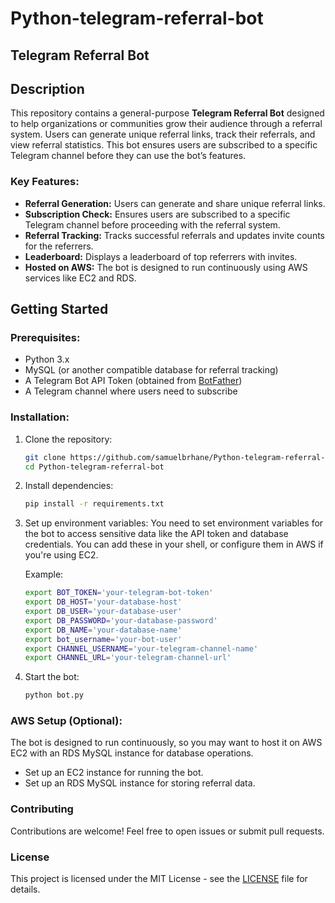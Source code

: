 # Python-telegram-referral-bot
## Telegram Referral Bot
## Description
This repository contains a general-purpose **Telegram Referral Bot** designed to help organizations or communities grow their audience through a referral system. Users can generate unique referral links, track their referrals, and view referral statistics. This bot ensures users are subscribed to a specific Telegram channel before they can use the bot’s features.

### Key Features:
- **Referral Generation:** Users can generate and share unique referral links.
- **Subscription Check:** Ensures users are subscribed to a specific Telegram channel before proceeding with the referral system.
- **Referral Tracking:** Tracks successful referrals and updates invite counts for the referrers.
- **Leaderboard:** Displays a leaderboard of top referrers with invites.
- **Hosted on AWS:** The bot is designed to run continuously using AWS services like EC2 and RDS.

## Getting Started

### Prerequisites:
- Python 3.x
- MySQL (or another compatible database for referral tracking)
- A Telegram Bot API Token (obtained from [BotFather](https://t.me/BotFather))
- A Telegram channel where users need to subscribe

### Installation:

1. Clone the repository:
    ```bash
    git clone https://github.com/samuelbrhane/Python-telegram-referral-bot.git
    cd Python-telegram-referral-bot
    ```

2. Install dependencies:
    ```bash
    pip install -r requirements.txt
    ```

3. Set up environment variables:
   You need to set environment variables for the bot to access sensitive data like the API token and database credentials. You can add these in your shell, or configure them in AWS if you're using EC2.
   
    Example:
    ```bash
    export BOT_TOKEN='your-telegram-bot-token'
    export DB_HOST='your-database-host'
    export DB_USER='your-database-user'
    export DB_PASSWORD='your-database-password'
    export DB_NAME='your-database-name'
    export bot_username='your-bot-user'
    export CHANNEL_USERNAME='your-telegram-channel-name'
    export CHANNEL_URL='your-telegram-channel-url'
    ```

4. Start the bot:
    ```bash
    python bot.py
    ```

### AWS Setup (Optional):
The bot is designed to run continuously, so you may want to host it on AWS EC2 with an RDS MySQL instance for database operations.

- Set up an EC2 instance for running the bot.
- Set up an RDS MySQL instance for storing referral data.

### Contributing
Contributions are welcome! Feel free to open issues or submit pull requests.

### License
This project is licensed under the MIT License - see the [LICENSE](LICENSE) file for details.
